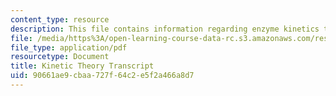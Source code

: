 ```yaml
---
content_type: resource
description: This file contains information regarding enzyme kinetics transcript.
file: /media/https%3A/open-learning-course-data-rc.s3.amazonaws.com/res-tll-004-stem-concept-videos-fall-2013/90661ae9cbaa727f64c2e5f2a466a8d7_MITRES_TLL-004F13_EnzyKine.pdf
file_type: application/pdf
resourcetype: Document
title: Kinetic Theory Transcript
uid: 90661ae9-cbaa-727f-64c2-e5f2a466a8d7
---
```

